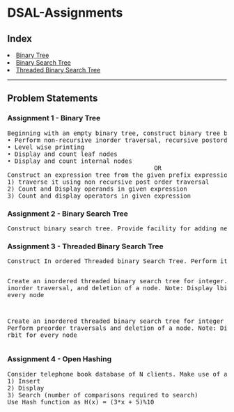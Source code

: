# DSAL-Assignments

## Index

<li>
<a href="#assn1"> Binary Tree </a>
</li>
<li>
<a href="#assn2"> Binary Search Tree </a>
</li>
<li>
<a href="#assn3"> Threaded Binary Search Tree </a>
</li>
<hr>

## Problem Statements

<h3 id="assn1">Assignment 1 - Binary Tree</h3>
<pre>
Beginning with an empty binary tree, construct binary tree by inserting the values in the order given. After constructing a binary tree perform following operations on it-
• Perform non-recursive inorder traversal, recursive postorder
• Level wise printing
• Display and count leaf nodes
• Display and count internal nodes
                                        OR
Construct an expression tree from the given prefix expression (e.g. +--a*bc/def) and perform following operations on it
1) traverse it using non recursive post order traversal
2) Count and Display operands in given expression
3) Count and display operators in given expression
</pre>

<h3 id="assn2">Assignment 2 - Binary Search Tree</h3>
<pre>
Construct binary search tree. Provide facility for adding new entries, deleting any element. Provide facility to display whole data sorted in ascending order using non- recursive traversal. Search an element present in a tree and display number of comparisons required to search.
</pre>

<h3 id="assn3">Assignment 3 - Threaded Binary Search Tree</h3>
<pre>
Construct In ordered Threaded binary Search Tree. Perform its inorder traversal. Display Smallest and largest value in it. Display lbit and rbit of each node.

Create an inordered threaded binary search tree for integer. Perform inorder traversal,
and deletion of a node.
Note: Display lbit, rbit for every node

Create an inordered threaded binary search tree for integer value. Perform preorder traversals and deletion of a node.
Note: Display lbit, rbit for every node
</pre>

<h3 id="assn4">Assignment 4 - Open Hashing</h3>
<pre>
Consider telephone book database of N clients. Make use of a hash table implementation to quickly look up client‘s telephone number. Make use of two collision handling techniques and compare them using number of comparisons required to find a set of telephone numbers (Note: Use linear probing with replacement and without replacement). Perform following operations
1) Insert
2) Display
3) Search (number of comparisons required to search)
Use Hash function as H(x) = (3*x + 5)%10
</pre>
